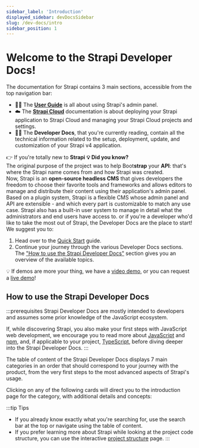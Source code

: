 ```yaml
---
sidebar_label: 'Introduction'
displayed_sidebar: devDocsSidebar
slug: /dev-docs/intro
sidebar_position: 1
---
```


# Welcome to the Strapi Developer Docs!

<SubtleCallout title="Developer Docs, User Guide, and Strapi Cloud documentation" emoji="📍">

The documentation for Strapi contains 3 main sections, accessible from the top navigation bar:

- 🧑‍🏫 The **[User Guide](/user-docs/intro)** is all about using Strapi's admin panel.
- ☁️ The **[Strapi Cloud](/cloud/intro)** documentation is about deploying your Strapi application to Strapi Cloud and managing your Strapi Cloud projects and settings.
- 🧑‍💻 The **Developer Docs**, that you're currently reading, contain all the technical information related to the setup, deployment, update, and customization of your Strapi v4 application.

</SubtleCallout>

👉 If you're totally new to **Strapi** <Annotation>**💡 Did you know?**<br />The original purpose of the project was to help Boot**strap** your **API**: that's where the Strapi name comes from and how Strapi was created.<br />Now, Strapi is an **open-source headless CMS** that gives developers the freedom to choose their favorite tools and frameworks and allows editors to manage and distribute their content using their application's admin panel. <br />Based on a plugin system, Strapi is a flexible CMS whose admin panel and API are extensible - and which every part is customizable to match any use case. Strapi also has a built-in user system to manage in detail what the administrators and end users have access to.</Annotation> or if you're a developer who'd like to take the most out of Strapi, the Developer Docs are the place to start! We suggest you to:

1. Head over to the [Quick Start](/dev-docs/quick-start) guide.
2. Continue your journey through the various Developer Docs sections. The ["How to use the Strapi Developer Docs"](#how-to-use-the-strapi-developer-docs) section gives you an overview of the available topics.

💡 If demos are more your thing, we have a [video demo](https://youtu.be/zd0_S_FPzKg), or you can request a [live demo](https://strapi.io/demo)!

## How to use the Strapi Developer Docs

:::prerequisites
Strapi Developer Docs are mostly intended to developers and assumes some prior knowledge of the JavaScript ecosystem.

If, while discovering Strapi, you also make your first steps with JavaScript web development, we encourage you to read more about [JavaScript](https://developer.mozilla.org/en-US/docs/Learn/Getting_started_with_the_web/JavaScript_basics) and [npm](https://docs.npmjs.com/about-npm), and, if applicable to your project, [TypeScript](https://www.typescriptlang.org/docs/handbook/typescript-in-5-minutes.html), before diving deeper into the Strapi Developer Docs.
:::

The table of content of the Strapi Developer Docs displays 7 main categories in an order that should correspond to your journey with the product, from the very first steps to the most advanced aspects of Strapi's usage.

Clicking on any of the following cards will direct you to the introduction page for the category, with additional details and concepts:

<CustomDocCardsWrapper>

<CustomDocCard emoji="🚀" title="Getting Started" description="The section you're reading right now. Read recommended information for Strapi beginners." link="#" />

<CustomDocCard emoji="⚙️" title="Setup & Deployment" description="Install, configure, and deploy Strapi." link="/dev-docs/setup-deployment" />

<CustomDocCard emoji="📦" title="APIs" description="Query your content with REST, GraphQL, and Strapi's lower-level APIs." link="/dev-docs/api/content-apis" />

<CustomDocCard emoji="🔧" title="Advanced features" description="Use built-in Strapi features for advanced use cases." link="/dev-docs/advanced-features" />

<CustomDocCard emoji="🛠" title="Customization" description="Customize the Strapi server and admin panel." link="/dev-docs/customization" />

<CustomDocCard emoji="🔌" title="Plugins" description="Use Strapi built-in plugins or develop your own plugins." link="/dev-docs/plugins" />

<CustomDocCard emoji="♻️" title="Update & Migration" description="Update your application or migrate from previous Strapi versions." link="/dev-docs/update-migration" />

</CustomDocCardsWrapper>

:::tip Tips
- If you already know exactly what you're searching for, use the search bar at the top or navigate using the table of content.
- If you prefer learning more about Strapi while looking at the project code structure, you can use the interactive [project structure](/dev-docs/project-structure) page.
:::
